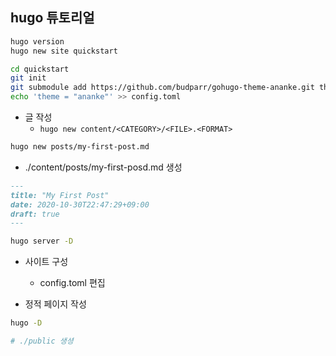 ## hugo 튜토리얼
```bash
hugo version
hugo new site quickstart
```

```bash
cd quickstart
git init
git submodule add https://github.com/budparr/gohugo-theme-ananke.git themes/ananke
echo 'theme = "ananke"' >> config.toml 
```

- 글 작성
  - `hugo new content/<CATEGORY>/<FILE>.<FORMAT>`

```bash
hugo new posts/my-first-post.md
```

- ./content/posts/my-first-posd.md 생성

```md
---
title: "My First Post"
date: 2020-10-30T22:47:29+09:00
draft: true
---
```

```bash
hugo server -D
```

- 사이트 구성
  - config.toml 편집

- 정적 페이지 작성

```bash
hugo -D

# ./public 생셩
```